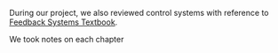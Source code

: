 During our project, we also reviewed control systems with reference to [Feedback Systems Textbook](Documents/Feedback_Systems_Textbook.pdf).

We took notes on each chapter


